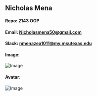 ## Nicholas Mena
#### Repo: 2143 OOP

#### Email: Nicholasmena50@gmail.com
#### Slack: nmenazea1011@my.msutexas.edu
#### Image:
![Image](https://github.com/user-attachments/assets/9994981b-557f-48df-9a1a-60269ed9637e)

#### Avatar:
![Image](https://github.com/user-attachments/assets/13e876b1-c93e-4a9c-8b95-c3d19b5070dc)

